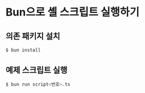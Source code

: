 # Bun으로 셸 스크립트 실행하기

## 의존 패키지 설치

```sh
$ bun install
```

## 예제 스크립트 실행

```sh
$ bun run script<번호>.ts
```
